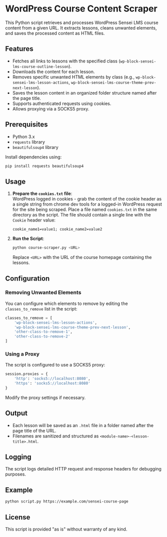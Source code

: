 
# WordPress Course Content Scraper

This Python script retrieves and processes WordPress Sensei LMS course content from a given URL. It extracts lessons, cleans unwanted elements, and saves the processed content as HTML files.

## Features

- Fetches all links to lessons with the specified class (`wp-block-sensei-lms-course-outline-lesson`).
- Downloads the content for each lesson.
- Removes specific unwanted HTML elements by class (e.g., `wp-block-sensei-lms-lesson-actions`, `wp-block-sensei-lms-course-theme-prev-next-lesson`).
- Saves the lesson content in an organized folder structure named after the page title.
- Supports authenticated requests using cookies.
- Allows proxying via a SOCKS5 proxy.

## Prerequisites

- Python 3.x
- `requests` library
- `beautifulsoup4` library

Install dependencies using:
```bash
pip install requests beautifulsoup4
```

## Usage

1. **Prepare the `cookies.txt` file**:  
   WordPress logged in cookies - grab the content of the cookie header as a single string from chrome dev tools for a logged-in WordPress request for the site being scraped.
   Place a file named `cookies.txt` in the same directory as the script. The file should contain a single line with the `Cookie` header value:
   ```
   cookie_name1=value1; cookie_name2=value2
   ```

2. **Run the Script**:
   ```bash
   python course-scraper.py <URL>
   ```
   Replace `<URL>` with the URL of the course homepage containing the lessons.

## Configuration

### Removing Unwanted Elements

You can configure which elements to remove by editing the `classes_to_remove` list in the script:
```python
classes_to_remove = [
    'wp-block-sensei-lms-lesson-actions',
    'wp-block-sensei-lms-course-theme-prev-next-lesson',
    'other-class-to-remove-1',
    'other-class-to-remove-2'
]
```

### Using a Proxy

The script is configured to use a SOCKS5 proxy:
```python
session.proxies = {
    'http': 'socks5://localhost:8080',
    'https': 'socks5://localhost:8080'
}
```
Modify the proxy settings if necessary.

## Output

- Each lesson will be saved as an `.html` file in a folder named after the page title of the URL.
- Filenames are sanitized and structured as `<module-name>-<lesson-title>.html`.

## Logging

The script logs detailed HTTP request and response headers for debugging purposes.

## Example

```bash
python script.py https://example.com/sensei-course-page
```

## License

This script is provided "as is" without warranty of any kind.
